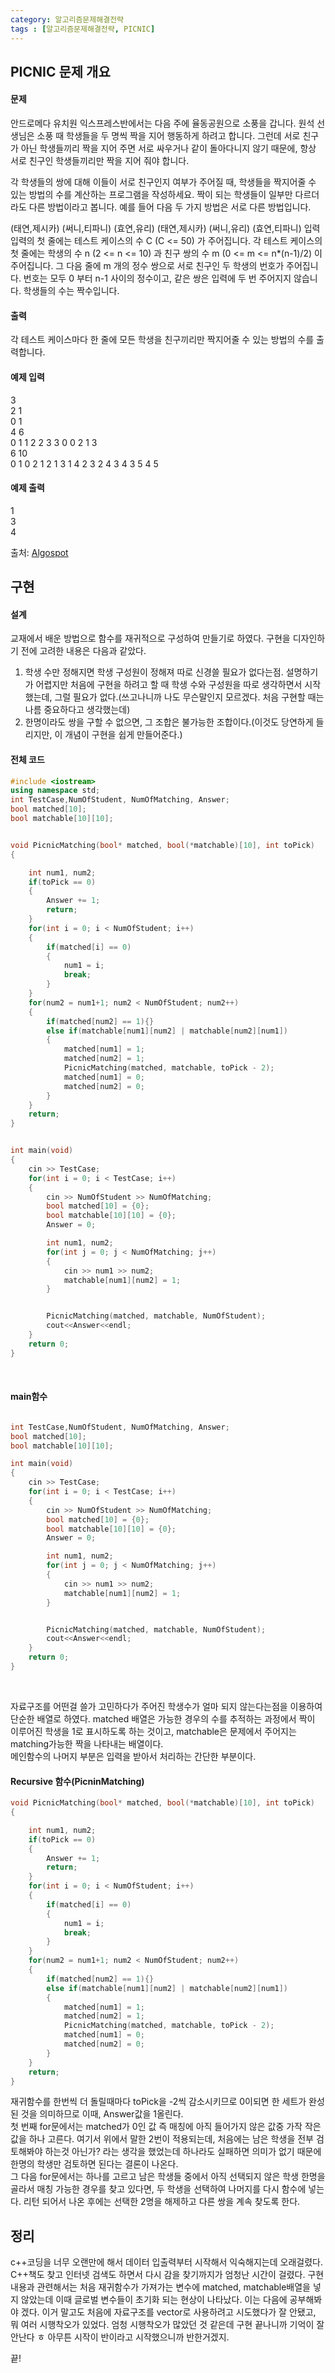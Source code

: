 ```yaml
---
category: 알고리즘문제해결전략
tags : [알고리즘문제해결전략, PICNIC]
---
```


## PICNIC 문제 개요

#### 문제
안드로메다 유치원 익스프레스반에서는 다음 주에 율동공원으로 소풍을 갑니다. 원석 선생님은 소풍 때 학생들을 두 명씩 짝을 지어 행동하게 하려고 합니다. 그런데 서로 친구가 아닌 학생들끼리 짝을 지어 주면 서로 싸우거나 같이 돌아다니지 않기 때문에, 항상 서로 친구인 학생들끼리만 짝을 지어 줘야 합니다.

각 학생들의 쌍에 대해 이들이 서로 친구인지 여부가 주어질 때, 학생들을 짝지어줄 수 있는 방법의 수를 계산하는 프로그램을 작성하세요. 짝이 되는 학생들이 일부만 다르더라도 다른 방법이라고 봅니다. 예를 들어 다음 두 가지 방법은 서로 다른 방법입니다.

(태연,제시카) (써니,티파니) (효연,유리)
(태연,제시카) (써니,유리) (효연,티파니)
입력
입력의 첫 줄에는 테스트 케이스의 수 C (C <= 50) 가 주어집니다. 각 테스트 케이스의 첫 줄에는 학생의 수 n (2 <= n <= 10) 과 친구 쌍의 수 m (0 <= m <= n*(n-1)/2) 이 주어집니다. 그 다음 줄에 m 개의 정수 쌍으로 서로 친구인 두 학생의 번호가 주어집니다. 번호는 모두 0 부터 n-1 사이의 정수이고, 같은 쌍은 입력에 두 번 주어지지 않습니다. 학생들의 수는 짝수입니다.

#### 출력
각 테스트 케이스마다 한 줄에 모든 학생을 친구끼리만 짝지어줄 수 있는 방법의 수를 출력합니다.

#### 예제 입력
3  
2 1   
0 1   
4 6  
0 1 1 2 2 3 3 0 0 2 1 3  
6 10  
0 1 0 2 1 2 1 3 1 4 2 3 2 4 3 4 3 5 4 5  

#### 예제 출력
1  
3  
4  

출처: [Algospot](https://algospot.com/judge/problem/read/PICNIC)

## 구현

#### 설계
교재에서 배운 방법으로 함수를 재귀적으로 구성하여 만들기로 하였다. 구현을 디자인하기 전에 고려한 내용은 다음과 같았다.  

1. 학생 수만 정해지면 학생 구성원이 정해져 따로 신경쓸 필요가 없다는점. 설명하기가 어렵지만 처음에 구현을 하려고 할 때 학생 수와 구성원을 따로 생각하면서 시작했는데, 그럴 필요가 없다.(쓰고나니까 나도 무슨말인지 모르겠다. 처음 구현할 때는 나름 중요하다고 생각했는데)
2. 한명이라도 쌍을 구할 수 없으면, 그 조합은 불가능한 조합이다.(이것도 당연하게 들리지만, 이 개념이 구현을 쉽게 만들어준다.)


#### 전체 코드


```cpp
#include <iostream>
using namespace std;
int TestCase,NumOfStudent, NumOfMatching, Answer;
bool matched[10];
bool matchable[10][10];


void PicnicMatching(bool* matched, bool(*matchable)[10], int toPick)
{

    int num1, num2;
    if(toPick == 0)
    {
        Answer += 1;
        return;
    }
    for(int i = 0; i < NumOfStudent; i++)
    {
        if(matched[i] == 0)
        {
            num1 = i;
            break;
        }
    }
    for(num2 = num1+1; num2 < NumOfStudent; num2++)
    {
        if(matched[num2] == 1){}
        else if(matchable[num1][num2] | matchable[num2][num1])
        {
            matched[num1] = 1;
            matched[num2] = 1;
            PicnicMatching(matched, matchable, toPick - 2);
            matched[num1] = 0;
            matched[num2] = 0;
        }
    }
    return;
}


int main(void)
{
    cin >> TestCase;
    for(int i = 0; i < TestCase; i++)
    {
        cin >> NumOfStudent >> NumOfMatching;
        bool matched[10] = {0};
        bool matchable[10][10] = {0};
        Answer = 0;

        int num1, num2;
        for(int j = 0; j < NumOfMatching; j++)
        {
            cin >> num1 >> num2;
            matchable[num1][num2] = 1;
        }


        PicnicMatching(matched, matchable, NumOfStudent);
        cout<<Answer<<endl;
    }
    return 0;
}
```
<br>

#### main함수
```cpp

int TestCase,NumOfStudent, NumOfMatching, Answer;
bool matched[10];
bool matchable[10][10];

int main(void)
{
    cin >> TestCase;
    for(int i = 0; i < TestCase; i++)
    {
        cin >> NumOfStudent >> NumOfMatching;
        bool matched[10] = {0};
        bool matchable[10][10] = {0};
        Answer = 0;

        int num1, num2;
        for(int j = 0; j < NumOfMatching; j++)
        {
            cin >> num1 >> num2;
            matchable[num1][num2] = 1;
        }


        PicnicMatching(matched, matchable, NumOfStudent);
        cout<<Answer<<endl;
    }
    return 0;
}
```
<br>

자료구조를 어떤걸 쓸가 고민하다가 주어진 학생수가 얼마 되지 않는다는점을 이용하여 단순한 배열로 하였다. matched 배열은 가능한 경우의 수를 추적하는 과정에서 짝이 이루어진 학생을 1로 표시하도록 하는 것이고, matchable은 문제에서 주어지는 matching가능한 짝을 나타내는 배열이다.  
메인함수의 나머지 부분은 입력을 받아서 처리하는 간단한 부분이다.

#### Recursive 함수(PicninMatching)

```cpp
void PicnicMatching(bool* matched, bool(*matchable)[10], int toPick)
{

    int num1, num2;
    if(toPick == 0)
    {
        Answer += 1;
        return;
    }
    for(int i = 0; i < NumOfStudent; i++)
    {
        if(matched[i] == 0)
        {
            num1 = i;
            break;
        }
    }
    for(num2 = num1+1; num2 < NumOfStudent; num2++)
    {
        if(matched[num2] == 1){}
        else if(matchable[num1][num2] | matchable[num2][num1])
        {
            matched[num1] = 1;
            matched[num2] = 1;
            PicnicMatching(matched, matchable, toPick - 2);
            matched[num1] = 0;
            matched[num2] = 0;
        }
    }
    return;
}
```

재귀함수를 한번씩 더 돌릴때마다 toPick을 -2씩 감소시키므로 0이되면 한 세트가 완성된 것을 의미하므로 이때, Answer값을 1올린다.  
첫 번째 for문에서는 matched가 0인 값 즉 매칭에 아직 들어가지 않은 값중 가작 작은 값을 하나 고른다. 여기서 위에서 말한 2번이 적용되는데, 처음에는 남은 학생을 전부 검토해봐야 하는것 아닌가? 라는 생각을 했었는데 하나라도 실패하면 의미가 없기 때문에 한명의 학생만 검토하면 된다는 결론이 나온다.  
그 다음 for문에서는 하나를 고르고 남은 학생들 중에서 아직 선택되지 않은 학생 한명을 골라서 매칭 가능한 경우를 찾고 있다면, 두 학생을 선택하여 나머지를 다시 함수에 넣는다. 리턴 되어서 나온 후에는 선택한 2명을 해제하고 다른 쌍을 계속 찾도록 한다.
<br>


## 정리
c++코딩을 너무 오랜만에 해서 데이터 입출력부터 시작해서 익숙해지는데 오래걸렸다. C++책도 찾고 인터넷 검색도 하면서 다시 감을 찾기까지가 엄청난 시간이 걸렸다. 구현 내용과 관련해서는 처음 재귀함수가 가져가는 변수에 matched, matchable배열을 넣지 않았는데 이때 글로벌 변수들이 초기화 되는 현상이 나타났다. 이는 다음에 공부해봐야 겠다. 이거 말고도 처음에 자료구조를 vector로 사용하려고 시도했다가 잘 안됐고, 뭐 여러 시행착오가 있었다. 엄청 시행착오가 많았던 것 같은데 구현 끝나니까 기억이 잘 안난다 ㅎ 아무튼 시작이 반이라고 시작했으니까 반한거겠지.  

끝!